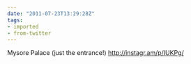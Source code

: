 ```yaml
---
date: "2011-07-23T13:29:28Z"
tags:
- imported
- from-twitter
---
```

Mysore Palace \(just the entrance\!\) http://instagr.am/p/IUKPg/

